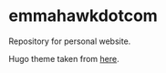 # emmahawkdotcom
Repository for personal website.

Hugo theme taken from [here](https://github.com/ojroques/hugo-researcher).

